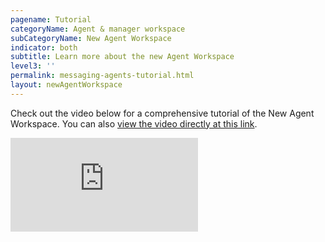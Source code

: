 ```yaml
---
pagename: Tutorial
categoryName: Agent & manager workspace
subCategoryName: New Agent Workspace
indicator: both
subtitle: Learn more about the new Agent Workspace
level3: ''
permalink: messaging-agents-tutorial.html
layout: newAgentWorkspace
---
```


Check out the video below for a comprehensive tutorial of the New Agent Workspace. You can also [view the video directly at this link](https://vimeo.com/357193087/7d6d59ca85).

<iframe style="max-width: 750px;" src="https://player.vimeo.com/video/357193087" frameborder="0" webkitallowfullscreen mozallowfullscreen allowfullscreen></iframe>
